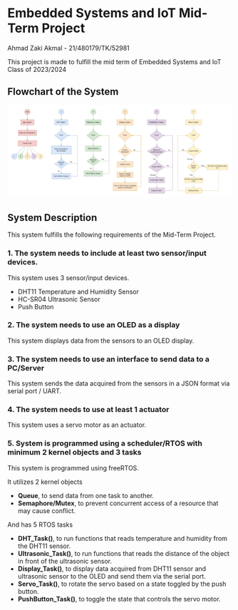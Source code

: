 # Embedded Systems and IoT Mid-Term Project
Ahmad Zaki Akmal - 21/480179/TK/52981

This project is made to fulfill the mid term of Embedded Systems and IoT Class of 2023/2024

## Flowchart of the System
![Flowchart of the system](https://raw.githubusercontent.com/ahmadzaki2975/IOT-MidTerm-Project/main/assets/Flowchart_480179.jpg)

## System Description
This system fulfills the following requirements of the Mid-Term Project.

### 1. The system needs to include at least two sensor/input devices.
This system uses 3 sensor/input devices.
- DHT11 Temperature and Humidity Sensor
- HC-SR04 Ultrasonic Sensor
- Push Button

### 2. The system needs to use an OLED as a display
This system displays data from the sensors to an OLED display.

### 3. The system needs to use an interface to send data to a PC/Server
This system sends the data acquired from the sensors in a JSON format via serial port / UART.

### 4. The system needs to use at least 1 actuator
This system uses a servo motor as an actuator.

### 5. System is programmed using a scheduler/RTOS with minimum 2 kernel objects and 3 tasks
This system is programmed using freeRTOS.

It utilizes 2 kernel objects
- **Queue**, to send data from one task to another.
- **Semaphore/Mutex**, to prevent concurrent access of a resource that may cause conflict.

And has 5 RTOS tasks
- **DHT_Task()**, to run functions that reads temperature and humidity from the DHT11 sensor.
- **Ultrasonic_Task()**, to run functions that reads the distance of the object in front of the ultrasonic sensor.
- **Display_Task()**, to display data acquired from DHT11 sensor and ultrasonic sensor to the OLED and send them via the serial port.
- **Servo_Task()**, to rotate the servo based on a state toggled by the push button.
- **PushButton_Task()**, to toggle the state that controls the servo motor.
